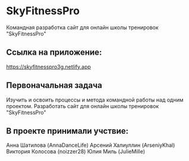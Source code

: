 # SkyFitnessPro

Командная разработка сайт для онлайн школы тренировок "SkyFitnessPro"

## Ссылка на приложение:

https://skyfitnesspro3g.netlify.app

## Первоначальная задача

Изучить и освоить процессы и метода командной работы над одним проектом.
Разработать сайт для онлайн школы тренировок "SkyFitnessPro"

## В проекте принимали учствие:

Анна Шатилова (AnnaDanceLife)
Арсений Халиуллин (ArseniyKhal)
Виктория Колосова (noizzer28)
Юлия Миль (JulieMille)

